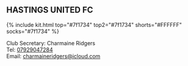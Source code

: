 <h2 id="hastings_united"><strong>HASTINGS UNITED FC</strong></h2>

<p>{% include kit.html top="#7f1734" top2="#7f1734" shorts="#FFFFFF" socks="#7f1734" %}
  
</p>
<p>Club Secretary: Charmaine	Ridgers		<br>
  Tel: <a href="tel:07929047284">07929047284</a><br>
Email: <a href="mailto:charmaineridgers@icloud.com">charmaineridgers@icloud.com</a></p>
